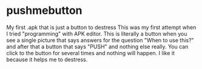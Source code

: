 # pushmebutton
My first .apk that is just a button to destress
This was my first attempt when I tried "programming"  with APK editor. This is literally a button when you see a single picture that says answers for the question "When to use this?" and after that a button that says "PUSH" and nothing else really. You can click to the button for several times and nothing will happen. I like it because it helps me to destress.
